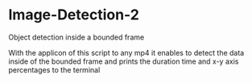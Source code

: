 # Image-Detection-2
Object detection inside a bounded frame


With the applicon of this script to any mp4 it enables to detect the data inside of the bounded frame and prints the duration time and x-y axis percentages to the terminal
